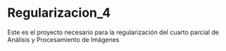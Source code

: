 # Regularizacion_4
Este es el proyecto necesario para la regularización del cuarto parcial de Análisis y Procesamiento de Imágenes
